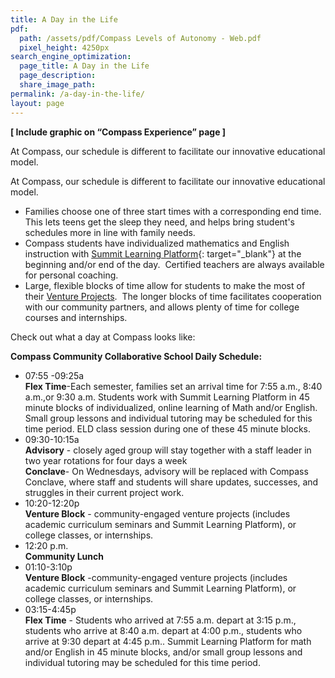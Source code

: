 ```yaml
---
title: A Day in the Life
pdf:
  path: /assets/pdf/Compass Levels of Autonomy - Web.pdf
  pixel_height: 4250px
search_engine_optimization:
  page_title: A Day in the Life
  page_description:
  share_image_path:
permalink: /a-day-in-the-life/
layout: page
---
```


**[ Include graphic on “Compass Experience” page ]**

At Compass, our schedule is different to facilitate our innovative educational model.

At Compass, our schedule is different to facilitate our innovative educational model.

* Families choose one of three start times with a corresponding end time.&nbsp; This lets teens get the sleep they need, and helps bring student's schedules more in line with family needs.
* Compass students have individualized mathematics and English instruction with [Summit Learning Platform](https://www.summitlearning.org/){: target="_blank"}&nbsp;at the beginning and/or end of the day.&nbsp; Certified teachers are always available for personal coaching.
* Large, flexible blocks of time allow for students to make the most of their [Venture Projects](/venture-projects/).&nbsp; The longer blocks of time facilitates cooperation with our community partners, and allows plenty of time for college courses and internships.

Check out what a day at Compass looks like:

**Compass Community Collaborative School Daily Schedule:**

* 07:55 -09:25a<br>**Flex Time**-Each semester, families set an arrival time for 7:55 a.m., 8:40 a.m.,or 9:30 a.m. Students work with Summit Learning Platform in 45 minute blocks of individualized, online learning of Math and/or English. Small group lessons and individual tutoring may be scheduled for this time period. ELD class session during one of these 45 minute blocks.
* 09:30-10:15a<br>**Advisory** - closely aged group will stay together with a staff leader in two year rotations for four days a week<br>**Conclave**- On Wednesdays, advisory will be replaced with Compass Conclave, where staff and students will share updates, successes, and struggles in their current project work.
* 10:20-12:20p<br>**Venture Block** - community-engaged venture projects (includes academic curriculum seminars and Summit Learning Platform), or college classes, or internships.&nbsp;
* 12:20 p.m.<br>**Community Lunch**
* 01:10-3:10p<br>**Venture Block** -community-engaged venture projects (includes academic curriculum seminars and Summit Learning Platform), or college classes, or internships.
* 03:15-4:45p<br>**Flex Time** - Students who arrived at 7:55 a.m. depart at 3:15 p.m., students who arrive at 8:40 a.m. depart at 4:00 p.m., students who arrive at 9:30 depart at 4:45 p.m.. Summit Learning Platform for math and/or English in 45 minute blocks, and/or small group lessons and individual tutoring may be scheduled for this time period.